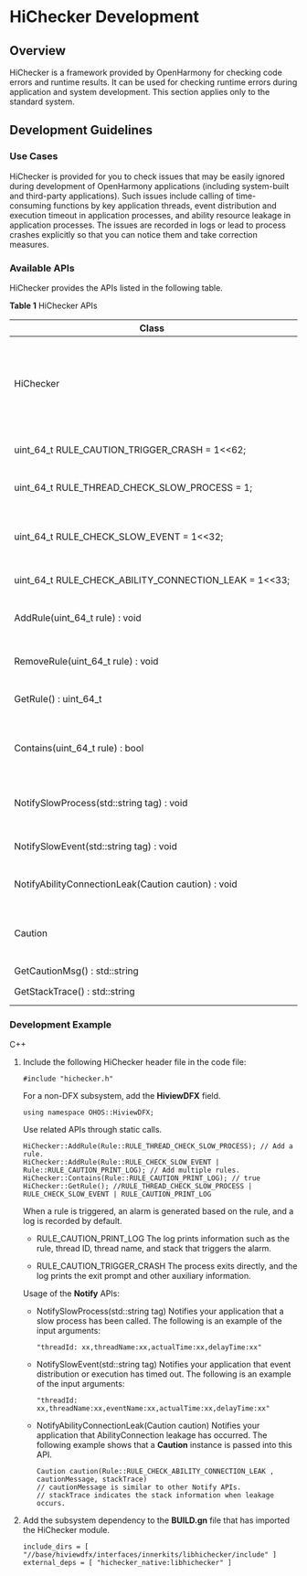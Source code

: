 # HiChecker Development


## Overview

HiChecker is a framework provided by OpenHarmony for checking code errors and runtime results. It can be used for checking runtime errors during application and system development. This section applies only to the standard system.


## Development Guidelines


### Use Cases

HiChecker is provided for you to check issues that may be easily ignored during development of OpenHarmony applications (including system-built and third-party applications). Such issues include calling of time-consuming functions by key application threads, event distribution and execution timeout in application processes, and ability resource leakage in application processes. The issues are recorded in logs or lead to process crashes explicitly so that you can notice them and take correction measures.


### Available APIs

HiChecker provides the APIs listed in the following table.

  **Table 1** HiChecker APIs

| **Class**| **API**| **Description**| 
| -------- | -------- | -------- |
| HiChecker | uint_64_t&nbsp;RULE_CAUTION_PRINT_LOG<br>=&nbsp;1&lt;&lt;63; | Defines an alarm rule, which is programmed to record a log when an alarm is generated.| 
| uint_64_t&nbsp;RULE_CAUTION_TRIGGER_CRASH&nbsp;=&nbsp;1&lt;&lt;62; | Defines an alarm rule, which is programmed to force the application to exit when an alarm is generated.| 
| uint_64_t&nbsp;RULE_THREAD_CHECK_SLOW_PROCESS&nbsp;=&nbsp;1; | Defines a check rule, which is programmed to check whether any time-consuming function is called.| 
| uint_64_t&nbsp;RULE_CHECK_SLOW_EVENT&nbsp;=&nbsp;1&lt;&lt;32; | Defines a check rule, which is programmed to check whether the event distribution or processing time has exceeded the specified time threshold.| 
| uint_64_t&nbsp;RULE_CHECK_ABILITY_CONNECTION_LEAK&nbsp;=&nbsp;1&lt;&lt;33; | Defines a check rule, which is programmed to check ability leakage.| 
| AddRule(uint_64_t&nbsp;rule)&nbsp;:&nbsp;void | Adds one or more rules. HiChecker detects unexpected operations or gives feedback based on the added rules.| 
| RemoveRule(uint_64_t&nbsp;rule)&nbsp;:&nbsp;void | Removes one or more rules. The removed rules will no longer take effect.| 
| GetRule()&nbsp;:&nbsp;uint_64_t | Obtains a collection of thread, process, and alarm rules that have been added.| 
| Contains(uint_64_t&nbsp;rule)&nbsp;:&nbsp;bool | Checks whether the collection of added rules contains a specific rule. If a thread-level rule is specified, the system only checks whether it is contained in the current thread.| 
| NotifySlowProcess(std::string&nbsp;tag)&nbsp;:&nbsp;void | Notifies your application of a slow process so that your application avoids calling it directly in key threads.| 
| NotifySlowEvent(std::string&nbsp;tag)&nbsp;:&nbsp;void | Notifies your application that event distribution or execution has timed out.| 
| NotifyAbilityConnectionLeak(Caution&nbsp;caution)&nbsp;:&nbsp;void | Notifies your application that AbilityConnection leakage has occurred.| 
| Caution | GetTriggerRule()&nbsp;:&nbsp;uint_64_t | Obtains the rule that triggers the current alarm.| 
| GetCautionMsg()&nbsp;:&nbsp;std::string | Obtains the alarm message.| 
| GetStackTrace()&nbsp;:&nbsp;std::string | Obtains the stack when an alarm is triggered.| 


### Development Example

C++

1. Include the following HiChecker header file in the code file:
     
   ```
   #include "hichecker.h"
   ```

   For a non-DFX subsystem, add the **HiviewDFX** field.

     
   ```
   using namespace OHOS::HiviewDFX;
   ```

   Use related APIs through static calls.

     
   ```
   HiChecker::AddRule(Rule::RULE_THREAD_CHECK_SLOW_PROCESS); // Add a rule.
   HiChecker::AddRule(Rule::RULE_CHECK_SLOW_EVENT | Rule::RULE_CAUTION_PRINT_LOG); // Add multiple rules.
   HiChecker::Contains(Rule::RULE_CAUTION_PRINT_LOG); // true
   HiChecker::GetRule(); //RULE_THREAD_CHECK_SLOW_PROCESS | RULE_CHECK_SLOW_EVENT | RULE_CAUTION_PRINT_LOG
   ```

   When a rule is triggered, an alarm is generated based on the rule, and a log is recorded by default.

   - RULE_CAUTION_PRINT_LOG
      The log prints information such as the rule, thread ID, thread name, and stack that triggers the alarm.

   - RULE_CAUTION_TRIGGER_CRASH
      The process exits directly, and the log prints the exit prompt and other auxiliary information.

   Usage of the **Notify** APIs:

   - NotifySlowProcess(std::string tag)
      Notifies your application that a slow process has been called. The following is an example of the input arguments:

        
      ```
      "threadId: xx,threadName:xx,actualTime:xx,delayTime:xx"
      ```

   - NotifySlowEvent(std::string tag)
      Notifies your application that event distribution or execution has timed out. The following is an example of the input arguments:

        
      ```
      "threadId: xx,threadName:xx,eventName:xx,actualTime:xx,delayTime:xx"
      ```

   - NotifyAbilityConnectionLeak(Caution caution)
      Notifies your application that AbilityConnection leakage has occurred. The following example shows that a **Caution** instance is passed into this API.

        
      ```
      Caution caution(Rule::RULE_CHECK_ABILITY_CONNECTION_LEAK , cautionMessage, stackTrace)
      // cautionMessage is similar to other Notify APIs.
      // stackTrace indicates the stack information when leakage occurs.
      ```

2. Add the subsystem dependency to the **BUILD.gn** file that has imported the HiChecker module.
     
   ```
   include_dirs = [ "//base/hiviewdfx/interfaces/innerkits/libhichecker/include" ]
   external_deps = [ "hichecker_native:libhichecker" ]
   ```
